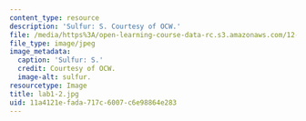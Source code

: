 ```yaml
---
content_type: resource
description: 'Sulfur: S. Courtesy of OCW.'
file: /media/https%3A/open-learning-course-data-rc.s3.amazonaws.com/12-108-structure-of-earth-materials-fall-2004/11a4121efada717c6007c6e98864e283_lab1-2.jpg
file_type: image/jpeg
image_metadata:
  caption: 'Sulfur: S.'
  credit: Courtesy of OCW.
  image-alt: sulfur.
resourcetype: Image
title: lab1-2.jpg
uid: 11a4121e-fada-717c-6007-c6e98864e283
---
```

